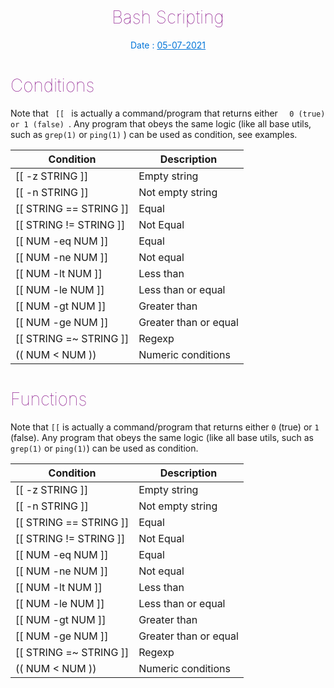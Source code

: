 <h1  align="center"  style="color:purple; font-weight: 100;"> Bash Scripting </h1>


<p align="center" style="color:#0275d8">Date : <u>05-07-2021</u></p>
<h1 style="color:purple; font-weight: 100;" >Conditions</h1>

<p>Note that <span><code> [[ </code></span> is actually a command/program that returns either <span><code>  0 (true) or 1 (false) </code></span>. Any program that obeys the same logic (like all base utils, such as  <span><code>grep(1)</code></span> or  <span><code>ping(1)</code></span> )  can be used as condition, see examples.</p>


|Condition|Description|
|--- |--- |
|[[ -z STRING ]]|Empty string|
|[[ -n STRING ]]|Not empty string|
|[[ STRING == STRING ]]|Equal|
|[[ STRING != STRING ]]|Not Equal|
|[[ NUM -eq NUM ]]|Equal|
|[[ NUM -ne NUM ]]|Not equal|
|[[ NUM -lt NUM ]]|Less than|
|[[ NUM -le NUM ]]|Less than or equal|
|[[ NUM -gt NUM ]]|Greater than|
|[[ NUM -ge NUM ]]|Greater than or equal|
|[[ STRING =~ STRING ]]|Regexp|
|(( NUM < NUM ))|Numeric conditions|>


<h1 style="color:purple; font-weight: 100;" >Functions</h1>


<p>Note that <code>[[</code> is actually a command/program that returns either <code>0</code> (true) or <code>1</code> (false). Any program that obeys the same logic (like all base utils, such as <code>grep(1)</code> or <code>ping(1)</code>) can be used as condition.</p>

|Condition|Description|
|--- |--- |
|[[ -z STRING ]]|Empty string|
|[[ -n STRING ]]|Not empty string|
|[[ STRING == STRING ]]|Equal|
|[[ STRING != STRING ]]|Not Equal|
|[[ NUM -eq NUM ]]|Equal|
|[[ NUM -ne NUM ]]|Not equal|
|[[ NUM -lt NUM ]]|Less than|
|[[ NUM -le NUM ]]|Less than or equal|
|[[ NUM -gt NUM ]]|Greater than|
|[[ NUM -ge NUM ]]|Greater than or equal|
|[[ STRING =~ STRING ]]|Regexp|
|(( NUM < NUM ))|Numeric conditions|
